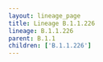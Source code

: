 ```yaml
---
layout: lineage_page
title: Lineage B.1.1.226
lineage: B.1.1.226
parent: B.1.1
children: ['B.1.1.226']
---
```

